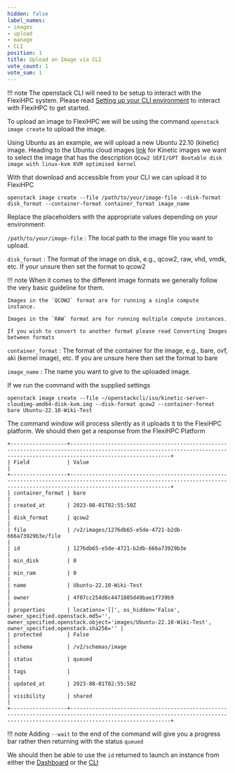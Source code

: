 ```yaml
---
hidden: false
label_names:
- images
- upload
- manage
- CLI
position: 1
title: Upload an Image via CLI
vote_count: 1
vote_sum: 1
---
```


!!! note
    The openstack CLI will need to be setup to interact with the FlexiHPC system. Please read 
    [Setting up your CLI environment](../../setting-up-your-CLI-environment/index.md) to interact with FlexiHPC to get started.

To upload an image to FlexiHPC we will be using the command `openstack image create` to upload the image.

Using Ubuntu as an example, we will upload a new Ubuntu 22.10 (kinetic) image. Heading to the Ubuntu cloud images [link](https://cloud-images.ubuntu.com/kinetic/current/) for Kinetic images we want to select the image that has the description `QCow2 UEFI/GPT Bootable disk image with linux-kvm KVM optimised kernel` 

With that download and accessible from your CLI we can upload it to FlexiHPC

```
openstack image create --file /path/to/your/image-file --disk-format disk_format --container-format container_format image_name
```

Replace the placeholders with the appropriate values depending on your environment:

`/path/to/your/image-file`
:   The local path to the image file you want to upload.

`disk_format`
:   The format of the image on disk, e.g., qcow2, raw, vhd, vmdk, etc. If your unsure then set the format to qcow2

!!! note
    When it comes to the different image formats we generally follow the very basic guideline for them.

    Images in the `QCOW2` format are for running a single compute instance.

    Images in the `RAW` format are for running multiple compute instances.

    If you wish to convert to another format please read Converting Images between formats

`container_format`
:   The format of the container for the image, e.g., bare, ovf, aki (kernel image), etc. If you are unsure here then set the format to bare

`image_name`
:   The name you want to give to the uploaded image.

If we run the command with the supplied settings

```
openstack image create --file ~/openstackcli/iso/kinetic-server-cloudimg-amd64-disk-kvm.img --disk-format qcow2 --container-format bare Ubuntu-22.10-Wiki-Test
```

The command window will process silently as it uploads it to the FlexiHPC platform. We should then get a response from the FlexiHPC Platform

``` { .sh .no-copy }
+------------------+----------------------------------------------------------------------------------------------------------------------------------------------------------------------------+
| Field            | Value                                                                                                                                                                      |
+------------------+----------------------------------------------------------------------------------------------------------------------------------------------------------------------------+
| container_format | bare                                                                                                                                                                       |
| created_at       | 2023-08-01T02:55:50Z                                                                                                                                                       |
| disk_format      | qcow2                                                                                                                                                                      |
| file             | /v2/images/1276db65-e5de-4721-b2db-666a73929b3e/file                                                                                                                       |
| id               | 1276db65-e5de-4721-b2db-666a73929b3e                                                                                                                                       |
| min_disk         | 0                                                                                                                                                                          |
| min_ram          | 0                                                                                                                                                                          |
| name             | Ubuntu-22.10-Wiki-Test                                                                                                                                                     |
| owner            | 4f07cc254d6c4471805d49bae1f739b9                                                                                                                                           |
| properties       | locations='[]', os_hidden='False', owner_specified.openstack.md5='', owner_specified.openstack.object='images/Ubuntu-22.10-Wiki-Test', owner_specified.openstack.sha256='' |
| protected        | False                                                                                                                                                                      |
| schema           | /v2/schemas/image                                                                                                                                                          |
| status           | queued                                                                                                                                                                     |
| tags             |                                                                                                                                                                            |
| updated_at       | 2023-08-01T02:55:50Z                                                                                                                                                       |
| visibility       | shared                                                                                                                                                                     |
+------------------+----------------------------------------------------------------------------------------------------------------------------------------------------------------------------+
```

!!! note
    Adding `--wait` to the end of the command will give you a progress bar rather then returning with the status `queued`

We should then be able to use the `id` returned to launch an instance from either the [Dashboard](../../launch-and-manage-instances/with_the_dashboard/launch-an-instance-via-dashboard.md) or the [CLI](../../launch-and-manage-instances/with_the_CLI/launch-an-instance-via-cli.md)
